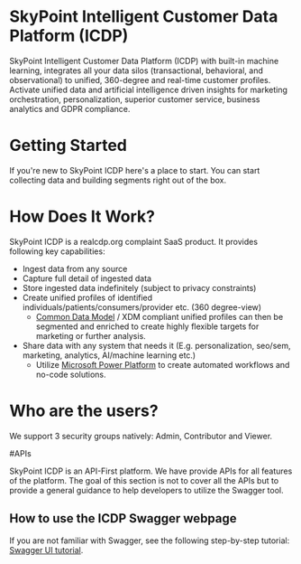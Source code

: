 # SkyPoint Intelligent Customer Data Platform (ICDP)

SkyPoint Intelligent Customer Data Platform (ICDP) with built-in machine learning, integrates all your data silos (transactional, behavioral, and observational) to unified, 360-degree and real-time customer profiles. Activate unified data and artificial intelligence driven insights for marketing orchestration, personalization, superior customer service, business analytics and GDPR compliance. 

# Getting Started

If you're new to SkyPoint ICDP here's a place to start. You can start collecting data and building segments right out of the box.

# How Does It Work?

SkyPoint ICDP is a realcdp.org complaint SaaS product. It provides following key capabilities:

- Ingest data from any source
- Capture full detail of ingested data
- Store ingested data indefinitely (subject to privacy constraints)
- Create unified profiles of identified individuals/patients/consumers/provider etc. (360 degree-view)
  - [Common Data Model](https://docs.microsoft.com/common-data-model/) / XDM compliant unified profiles can then be segmented and enriched to create highly flexible targets for marketing or further analysis.
- Share data with any system that needs it (E.g. personalization, seo/sem, marketing, analytics, AI/machine learning etc.)
  - Utilize [Microsoft Power Platform](https://powerplatform.microsoft.com/en-us/) to create automated workflows and no-code solutions.

# Who are the users?

We support 3 security groups natively: Admin, Contributor and Viewer. 


#APIs

SkyPoint ICDP is an API-First platform. We have provide APIs for all features of the platform. The goal of this section is not to cover all the APIs but to provide a general guidance to help developers to utilize the Swagger tool. 

## How to use the ICDP Swagger webpage

If you are not familiar with Swagger, see the following step-by-step tutorial: [Swagger UI tutorial](https://idratherbewriting.com/learnapidoc/pubapis_swagger.html).
